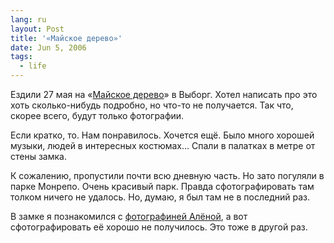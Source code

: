 ```yaml
---
lang: ru
layout: Post
title: '«Майское дерево»'
date: Jun 5, 2006
tags:
  - life
---
```


Ездили 27 мая на «[Майское дерево](http://maytree.narod.ru/ 'Майское дерево')» в Выборг. Хотел написать про это хоть сколько-нибудь подробно, но что-то не получается. Так что, скорее всего, будут только фотографии.

Если кратко, то. Нам понравилось. Хочется ещё. Было много хорошей музыки, людей в интересных костюмах… Спали в палатках в метре от стены замка.

К сожалению, пропустили почти всю дневную часть. Но зато погуляли в парке Монрепо. Очень красивый парк. Правда сфотографировать там толком ничего не удалось. Но, думаю, я был там не в последний раз.

В замке я познакомился с [фотографиней Алёной](http://alenavselennaya.livejournal.com/ 'Алёна Вселенная'), а вот сфотографировать её хорошо не получилось. Это тоже в другой раз.
